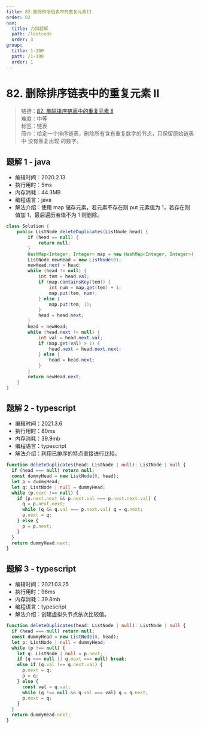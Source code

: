 ```yaml
---
title: 82.删除排序链表中的重复元素II
order: 82
nav:
  title: 力扣题解
  path: /leetcode
  order: 3
group:
  title: 1-100
  path: /1-100
  order: 1
---
```


# 82. 删除排序链表中的重复元素 II

> 链接：[82. 删除排序链表中的重复元素 II](https://leetcode-cn.com/problems/remove-duplicates-from-sorted-list-ii/)  
> 难度：中等  
> 标签：链表  
> 简介：给定一个排序链表，删除所有含有重复数字的节点，只保留原始链表中 没有重复出现 的数字。

## 题解 1 - java

- 编辑时间：2020.2.13
- 执行用时：5ms
- 内存消耗：44.3MB
- 编程语言：java
- 解法介绍：使用 map 储存元素，若元素不存在则 put 元素值为 1，若存在则值加 1，最后遍历若值不为 1 则删除。

```java
class Solution {
    public ListNode deleteDuplicates(ListNode head) {
        if (head == null) {
			return null;
		}
		HashMap<Integer, Integer> map = new HashMap<Integer, Integer>();
		ListNode newHead = new ListNode(0);
		newHead.next = head;
		while (head != null) {
			int tem = head.val;
			if (map.containsKey(tem)) {
				int num = map.get(tem) + 1;
				map.put(tem, num);
			} else {
				map.put(tem, 1);
			}
			head = head.next;
		}
		head = newHead;
		while (head.next != null) {
			int val = head.next.val;
			if (map.get(val) > 1) {
				head.next = head.next.next;
			} else {
				head = head.next;
			}
		}
		return newHead.next;
    }
}
```

## 题解 2 - typescript

- 编辑时间：2021.3.6
- 执行用时：80ms
- 内存消耗：39.9mb
- 编程语言：typescript
- 解法介绍：利用已排序的特点直接进行比较。

```typescript
function deleteDuplicates(head: ListNode | null): ListNode | null {
  if (head === null) return null;
  const dummyHead = new ListNode(0, head);
  let p = dummyHead;
  let q: ListNode | null = dummyHead;
  while (p.next !== null) {
    if (p.next.next && p.next.val === p.next.next.val) {
      q = p.next.next;
      while (q && q.val === p.next.val) q = q.next;
      p.next = q;
    } else {
      p = p.next;
    }
  }
  return dummyHead.next;
}
```

## 题解 3 - typescript

- 编辑时间：2021.03.25
- 执行用时：96ms
- 内存消耗：39.8mb
- 编程语言：typescript
- 解法介绍：创建虚拟头节点依次比较值。

```typescript
function deleteDuplicates(head: ListNode | null): ListNode | null {
  if (head === null) return null;
  const dummyHead = new ListNode(0, head);
  let p: ListNode | null = dummyHead;
  while (p !== null) {
    let q: ListNode | null = p.next;
    if (q === null || q.next === null) break;
    else if (q.val !== q.next.val) {
      p.next = q;
      p = q;
    } else {
      const val = q.val;
      while (q !== null && q.val === val) q = q.next;
      p.next = q;
    }
  }
  return dummyHead.next;
}
```
